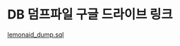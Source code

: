# DB 덤프파일 구글 드라이브 링크

[lemonaid_dump.sql](https://drive.google.com/file/d/1NAQvd3RKtf5E26hZQcq7vGnX1ro8yFuD/view?usp=sharing)